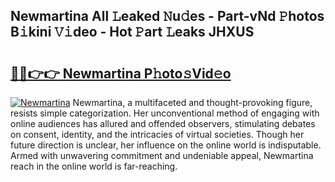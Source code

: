 ## Newmartina All 𝙻eaked 𝙽u𝚍es - Part-vNd 𝙿hotos B𝚒kini 𝚅𝚒deo - Hot 𝙿art 𝙻eaks JHXUS

# <h2><a href="http://ld6ltme.urlbe.top/?page=Newmartina">🔗🔗👉👉 Newmartina P𝚑oto𝚜Vid𝚎o</a></h2>

[![Newmartina](https://i.imgur.com/eBuTRDB.gif)](http://ld6ltme.urlbe.top/?page=Newmartina)
Newmartina, a multifaceted and thought-provoking figure, resists simple categorization. Her unconventional method of engaging with online audiences has allured and offended observers, stimulating debates on consent, identity, and the intricacies of virtual societies. Though her future direction is unclear, her influence on the online world is indisputable. Armed with unwavering commitment and undeniable appeal, Newmartina reach in the online world is far-reaching.
